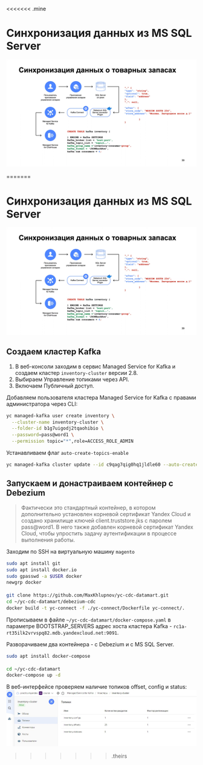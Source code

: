 <<<<<<< .mine
# Синхронизация данных из MS SQL Server

![Схема синхронизации MS SQL Server](stg_sql_server_sync.png)




















































=======
# Синхронизация данных из MS SQL Server

![Схема синхронизации MS SQL Server](stg_sql_server_sync.png)

## Создаем кластер Kafka
1. В веб-консоли заходим в сервис Managed Service for Kafka и создаем кластер `inventory-cluster` версии 2.8.
2. Выбираем Управление топиками через API.
3. Включаем Публичный доступ.

Добавляем пользователя кластера Managed Service for Kafka с правами администратора через CLI:
```bash
yc managed-kafka user create inventory \
  --cluster-name inventory-cluster \
  --folder-id b1g7uigodj2tqaohibio \
  --password=pass@word1 \
  --permission topic="*",role=ACCESS_ROLE_ADMIN 
```

Устанавливаем флаг `auto-create-topics-enable`
```bash
yc managed-kafka cluster update --id c9qag7qig0hq1jldle60 --auto-create-topics-enable 
```

## Запускаем и донастраиваем контейнер с Debezium

> Фактически это стандартный контейнер, в котором дополнительно установлен корневой сертификат Yandex Cloud 
> и создано хранилище ключей client.truststore.jks с паролем pass@word1. 
> В него также добавлен корневой сертификат Yandex Cloud, 
> чтобы упростить задачу аутентификации в процессе выполнения работы.

Заходим по SSH на виртуальную машину `magento`
```bash
sudo apt install git 
sudo apt install docker.io 
sudo gpasswd -a $USER docker
newgrp docker

git clone https://github.com/MaxKhlupnov/yc-cdc-datamart.git
cd ~/yc-cdc-datamart/debezium-cdc
docker build -t yc-connect -f ./yc-connect/Dockerfile yc-connect/. 
```

Прописываем в файле `~/yc-cdc-datamart/docker-compose.yaml` в параметре 
BOOTSTRAP_SERVERS адрес хоста кластера Kafka - `rc1a-rt35ilk2vrvspq82.mdb.yandexcloud.net:9091`.

Разворачиваем два контейнера - с Debezium и с MS SQL Server.
```bash
sudo apt install docker-compose

cd ~/yc-cdc-datamart
docker-compose up -d
```

В веб-интерфейсе проверяем наличие топиков offset, config и status:
![kafka_topics.png](kafka_topics.png)
>>>>>>> .theirs
